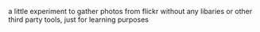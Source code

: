 a little experiment to gather photos from flickr without any libaries or other third party tools, just for learning purposes